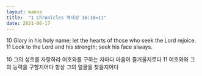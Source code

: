 ```yaml
---
layout: manna
title:  "1 Chronicles 역대상 16:10=11"
date: 2021-06-17
---
```

10 Glory in his holy name; let the hearts of those who seek the Lord rejoice. 11 Look to the Lord and his strength; seek his face always.

10 그의 성호를 자랑하라 여호와를 구하는 자마다 마음이 즐거울지로다 11 여호와와 그의 능력을 구할지어다 항상 그의 얼굴을 찾을지어다

